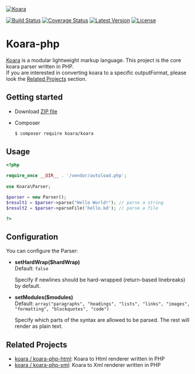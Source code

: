 [![Koara](http://www.koara.io/logo.png)](http://www.koara.io)

[![Build Status](https://img.shields.io/travis/koara/koara-php.svg)](https://travis-ci.org/koara/koara-php)
[![Coverage Status](https://img.shields.io/coveralls/koara/koara-php.svg)](https://coveralls.io/github/koara/koara-php?branch=master)
[![Latest Version](https://img.shields.io/packagist/v/koara/koara.svg)](https://packagist.org/packages/koara/koara)
[![License](https://img.shields.io/badge/License-Apache%202.0-blue.svg)](https://github.com/koara/koara-php/blob/master/LICENSE)

# Koara-php
[Koara](http://www.koara.io) is a modular lightweight markup language. This project is the core koara parser written in PHP.  
If you are interested in converting koara to a specific outputFormat, please look the [Related Projects](#related-projects) section.

## Getting started
- Download [ZIP file](https://github.com/koara/koara-php/archive/0.14.0.zip)
- Composer

  ``` bash
  $ composer require koara/koara
  ```

## Usage
```php
<?php 

require_once __DIR__ . '/vendor/autoload.php';
	
use Koara\Parser;

$parser = new Parser();
$result1 = $parser->parse("Hello World!"); // parse a string
$result2 = $parser->parseFile('hello.kd'); // parse a file

?>
```

## Configuration
You can configure the Parser:
-  **setHardWrap($hardWrap)**  
   Default: `false`
   
   Specify if newlines should be hard-wrapped (return-based linebreaks) by default.
   
-  **setModules($modules)**  
   Default:	`array("paragraphs", "headings", "lists", "links", "images", "formatting", "blockquotes", "code")`
   
   Specify which parts of the syntax are allowed to be parsed. The rest will render as plain text.

## Related Projects

- [koara / koara-php-html](http://www.github.com/koara/koara-php-html): Koara to Html renderer written in PHP
- [koara / koara-php-xml](http://www.github.com/koara/koara-php-xml): Koara to Xml renderer written in PHP